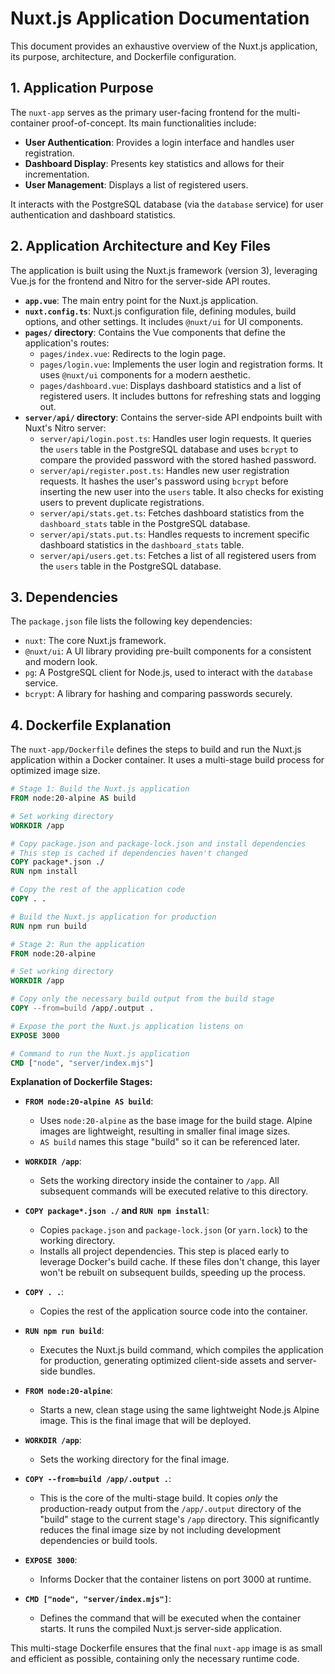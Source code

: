 # Nuxt.js Application Documentation

This document provides an exhaustive overview of the Nuxt.js application, its purpose, architecture, and Dockerfile configuration.

## 1. Application Purpose

The `nuxt-app` serves as the primary user-facing frontend for the multi-container proof-of-concept. Its main functionalities include:

*   **User Authentication**: Provides a login interface and handles user registration.
*   **Dashboard Display**: Presents key statistics and allows for their incrementation.
*   **User Management**: Displays a list of registered users.

It interacts with the PostgreSQL database (via the `database` service) for user authentication and dashboard statistics.

## 2. Application Architecture and Key Files

The application is built using the Nuxt.js framework (version 3), leveraging Vue.js for the frontend and Nitro for the server-side API routes.

*   **`app.vue`**: The main entry point for the Nuxt.js application.
*   **`nuxt.config.ts`**: Nuxt.js configuration file, defining modules, build options, and other settings. It includes `@nuxt/ui` for UI components.
*   **`pages/` directory**: Contains the Vue components that define the application's routes:
    *   `pages/index.vue`: Redirects to the login page.
    *   `pages/login.vue`: Implements the user login and registration forms. It uses `@nuxt/ui` components for a modern aesthetic.
    *   `pages/dashboard.vue`: Displays dashboard statistics and a list of registered users. It includes buttons for refreshing stats and logging out.
*   **`server/api/` directory**: Contains the server-side API endpoints built with Nuxt's Nitro server:
    *   `server/api/login.post.ts`: Handles user login requests. It queries the `users` table in the PostgreSQL database and uses `bcrypt` to compare the provided password with the stored hashed password.
    *   `server/api/register.post.ts`: Handles new user registration requests. It hashes the user's password using `bcrypt` before inserting the new user into the `users` table. It also checks for existing users to prevent duplicate registrations.
    *   `server/api/stats.get.ts`: Fetches dashboard statistics from the `dashboard_stats` table in the PostgreSQL database.
    *   `server/api/stats.put.ts`: Handles requests to increment specific dashboard statistics in the `dashboard_stats` table.
    *   `server/api/users.get.ts`: Fetches a list of all registered users from the `users` table in the PostgreSQL database.

## 3. Dependencies

The `package.json` file lists the following key dependencies:

*   `nuxt`: The core Nuxt.js framework.
*   `@nuxt/ui`: A UI library providing pre-built components for a consistent and modern look.
*   `pg`: A PostgreSQL client for Node.js, used to interact with the `database` service.
*   `bcrypt`: A library for hashing and comparing passwords securely.

## 4. Dockerfile Explanation

The `nuxt-app/Dockerfile` defines the steps to build and run the Nuxt.js application within a Docker container. It uses a multi-stage build process for optimized image size.

```dockerfile
# Stage 1: Build the Nuxt.js application
FROM node:20-alpine AS build

# Set working directory
WORKDIR /app

# Copy package.json and package-lock.json and install dependencies
# This step is cached if dependencies haven't changed
COPY package*.json ./
RUN npm install

# Copy the rest of the application code
COPY . .

# Build the Nuxt.js application for production
RUN npm run build

# Stage 2: Run the application
FROM node:20-alpine

# Set working directory
WORKDIR /app

# Copy only the necessary build output from the build stage
COPY --from=build /app/.output .

# Expose the port the Nuxt.js application listens on
EXPOSE 3000

# Command to run the Nuxt.js application
CMD ["node", "server/index.mjs"]
```

**Explanation of Dockerfile Stages:**

*   **`FROM node:20-alpine AS build`**:
    *   Uses `node:20-alpine` as the base image for the build stage. Alpine images are lightweight, resulting in smaller final image sizes.
    *   `AS build` names this stage "build" so it can be referenced later.

*   **`WORKDIR /app`**:
    *   Sets the working directory inside the container to `/app`. All subsequent commands will be executed relative to this directory.

*   **`COPY package*.json ./` and `RUN npm install`**:
    *   Copies `package.json` and `package-lock.json` (or `yarn.lock`) to the working directory.
    *   Installs all project dependencies. This step is placed early to leverage Docker's build cache. If these files don't change, this layer won't be rebuilt on subsequent builds, speeding up the process.

*   **`COPY . .`**:
    *   Copies the rest of the application source code into the container.

*   **`RUN npm run build`**:
    *   Executes the Nuxt.js build command, which compiles the application for production, generating optimized client-side assets and server-side bundles.

*   **`FROM node:20-alpine`**:
    *   Starts a new, clean stage using the same lightweight Node.js Alpine image. This is the final image that will be deployed.

*   **`WORKDIR /app`**:
    *   Sets the working directory for the final image.

*   **`COPY --from=build /app/.output .`**:
    *   This is the core of the multi-stage build. It copies *only* the production-ready output from the `/app/.output` directory of the "build" stage to the current stage's `/app` directory. This significantly reduces the final image size by not including development dependencies or build tools.

*   **`EXPOSE 3000`**:
    *   Informs Docker that the container listens on port 3000 at runtime.

*   **`CMD ["node", "server/index.mjs"]`**:
    *   Defines the command that will be executed when the container starts. It runs the compiled Nuxt.js server-side application.

This multi-stage Dockerfile ensures that the final `nuxt-app` image is as small and efficient as possible, containing only the necessary runtime code.
